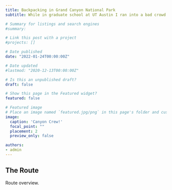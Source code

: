 ```yaml
---
title: Backpacking in Grand Canyon National Park
subtitle: While in graduate school at UT Austin I ran into a bad crowd. That's right, backpackers.   

# Summary for listings and search engines
#summary:

# Link this post with a project
#projects: []

# Date published
date: "2022-01-24T00:00:00Z"

# Date updated
#lastmod: "2020-12-13T00:00:00Z"

# Is this an unpublished draft?
draft: false

# Show this page in the Featured widget?
featured: false

# Featured image
# Place an image named `featured.jpg/png` in this page's folder and customize its options here.
image:
  caption: 'Canyon Crew!'
  focal_point: ""
  placement: 2
  preview_only: false

authors:
- admin
---
```


## The Route

Route overview.
